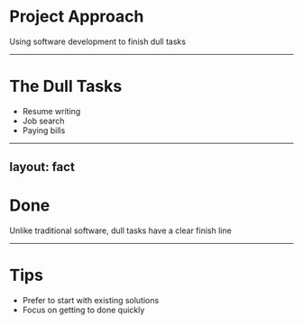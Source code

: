 # Project Approach

Using software development to finish dull tasks

---

# The Dull Tasks

- Resume writing
- Job search
- Paying bills

---
layout: fact
---

# Done

Unlike traditional software, dull tasks have a clear finish line

---

# Tips

- Prefer to start with existing solutions
- Focus on getting to done quickly
